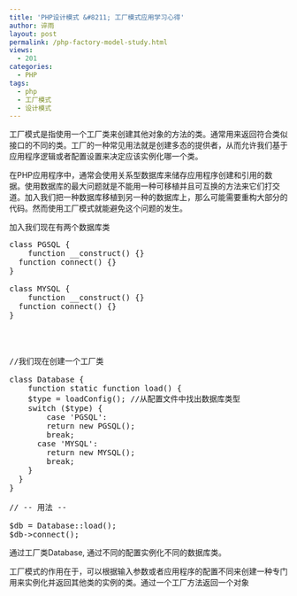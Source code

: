 ```yaml
---
title: 'PHP设计模式 &#8211; 工厂模式应用学习心得'
author: 谇雨
layout: post
permalink: /php-factory-model-study.html
views:
  - 201
categories:
  - PHP
tags:
  - php
  - 工厂模式
  - 设计模式
---
```

工厂模式是指使用一个工厂类来创建其他对象的方法的类。通常用来返回符合类似接口的不同的类。工厂的一种常见用法就是创建多态的提供者，从而允许我们基于应用程序逻辑或者配置设置来决定应该实例化哪一个类。

在PHP应用程序中，通常会使用关系型数据库来储存应用程序创建和引用的数据。使用数据库的最大问题就是不能用一种可移植并且可互换的方法来它们打交道。加入我们把一种数据库移植到另一种的数据库上，那么可能需要重构大部分的代码。然而使用工厂模式就能避免这个问题的发生。

加入我们现在有两个数据库类

<pre class="lang:php decode:true " >class PGSQL {
	function __construct() {}
  function connect() {}
}

class MYSQL {
	function __construct() {}
  function connect() {}
}
</coolcode>
<!--more-->
<coolcode lang="php" linenum="off">

//我们现在创建一个工厂类

class Database {
	function static function load() {
  	$type = loadConfig(); //从配置文件中找出数据库类型
    switch ($type) {
    	case 'PGSQL':
      	return new PGSQL();
        break;
      case 'MYSQL':
      	return new MYSQL();
        break;
    }
  }
}

// -- 用法 -- 

$db = Database::load();
$db->connect();</pre>

通过工厂类Database, 通过不同的配置实例化不同的数据库类。

工厂模式的作用在于，可以根据输入参数或者应用程序的配置不同来创建一种专门用来实例化并返回其他类的实例的类。通过一个工厂方法返回一个对象